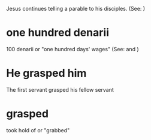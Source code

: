 Jesus continues telling a parable to his disciples. (See: )

# one hundred denarii
100 denarii or "one hundred days' wages" (See:  and )

# He grasped him
The first servant grasped his fellow servant

# grasped
took hold of or "grabbed"